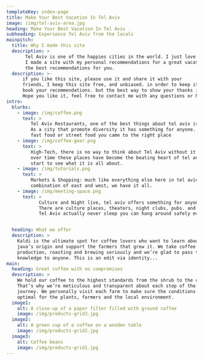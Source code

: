 ```yaml
---
templateKey: index-page
title: Make Your Best Vacation In Tel Aviv
image: /img/tel-aviv-area.jpg
heading: Make Your Best Vacation In Tel Aviv
subheading: Experience Tel Aviv from the locals
mainpitch:
  title: Why I made this site
  description: >
       Tel Aviv is one of the happies cities in the world. I just love Tel Aviv, it is my home.
       I made a site with my personal recommendations for a great vacation here in Tel Aviv and included
       the best recommendations for you.
  description: >-
      if you like this site, please use it and share it with your
      friends, I keep this site free, and unbiased. in order to keep it free please use the provided links to
      book your recommendations. but the best way to show your thanks is by spreading this site.
      Hope you like it, feel free to contact me with any questions or help you might need when you are here.   
intro:
  blurbs:
    - image: /img/coffee.png
      text: >
         Tel Aviv Restaurants, one of the best things about tel aviv is it'd restaurants.
         As a city that promote diversity it has something for anyone. either fancy restaurants,
         fast food or street food you came to the right place
    - image: /img/coffee-gear.png
      text: >
         High-Tech, there is no way to think about Tel Aviv without it's high tech zone
         over time these places have become the beating heart of tel aviv, and a good
         start to see what it is all about.
    - image: /img/tutorials.png
      text: >
         Markets & Shopping: much like everything else here in tel aviv the markets are a unique
         combination of east and west, we have it all.
    - image: /img/meeting-space.png
      text: >
            Culture and Night live, tel aviv offers something for anyone,
            There are culture places, theaters, night clubs, pubs. and the best thing about it,
            Tel Aviv actually never sleep you can hang around safely everywhere at anytime


  heading: What we offer
  description: >
    Kaldi is the ultimate spot for coffee lovers who want to learn about their
    java’s origin and support the farmers that grew it. We take coffee
    production, roasting and brewing seriously and we’re glad to pass that
    knowledge to anyone. This is an edit via identity...
main:
  heading: Great coffee with no compromises
  description: >
    We hold our coffee to the highest standards from the shrub to the cup.
    That’s why we’re meticulous and transparent about each step of the coffee’s
    journey. We personally visit each farm to make sure the conditions are
    optimal for the plants, farmers and the local environment.
  image1:
    alt: A close-up of a paper filter filled with ground coffee
    image: /img/products-grid3.jpg
  image2:
    alt: A green cup of a coffee on a wooden table
    image: /img/products-grid2.jpg
  image3:
    alt: Coffee beans
    image: /img/products-grid1.jpg
---
```

